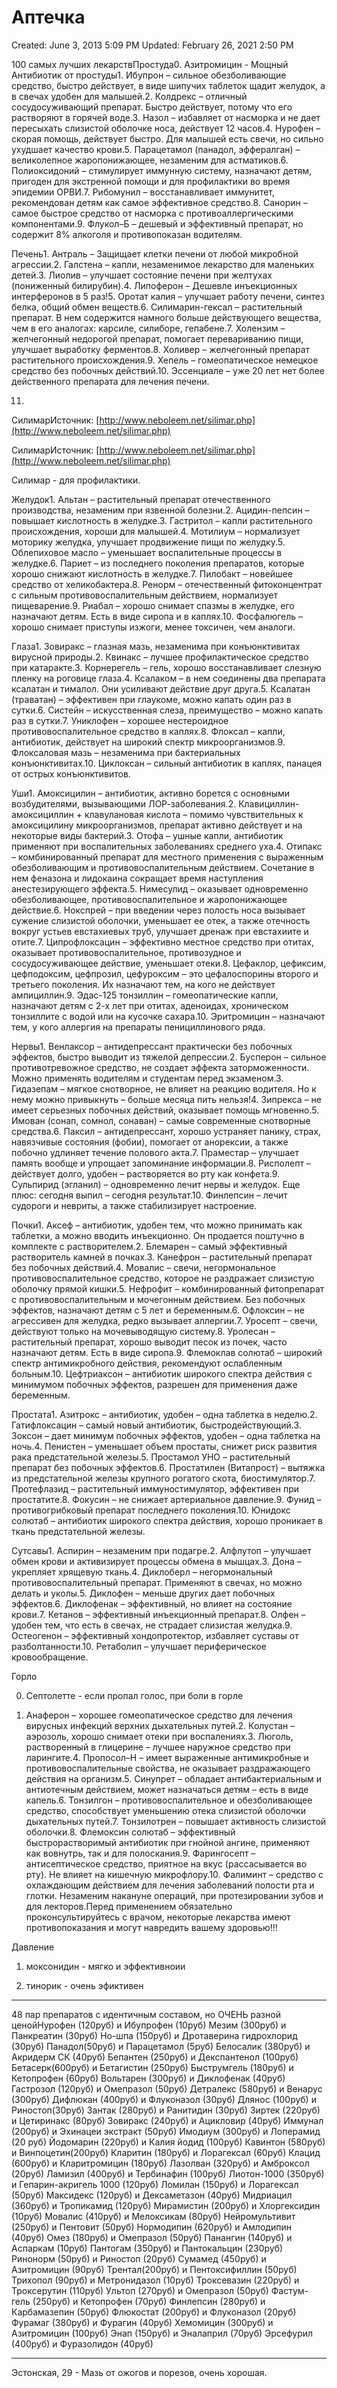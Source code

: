 # Аптечка

Created: June 3, 2013 5:09 PM
Updated: February 26, 2021 2:50 PM

100 самых лучших лекарствПростуда0. Азитромицин - Мощный Антибиотик от простуды1. Ибупрон – сильное обезболивающие средство, быстро действует, в виде шипучих таблеток щадит желудок, а в свечах удобен для малышей.2. Колдрекс – отличный сосудосуживающий препарат. Быстро действует, потому что его растворяют в горячей воде.3. Назол – избавляет от насморка и не дает пересыхать слизистой оболочке носа, действует 12 часов.4. Нурофен – скорая помощь, действует быстро. Для малышей есть свечи, но сильно ухудшает качество крови.5. Парацетамол (панадол, эффералган) – великолепное жаропонижающее, незаменим для астматиков.6. Полиоксидоний – стимулирует иммунную систему, назначают детям, пригоден для экстренной помощи и для профилактики во время эпидемии ОРВИ.7. Рибомунил – восстанавливает иммунитет, рекомендован детям как самое эффективное средство.8. Санорин – самое быстрое средство от насморка с противоаллергическими компонентами.9. Флукол–Б – дешевый и эффективный препарат, но содержит 8% алкоголя и противопоказан водителям.

Печень1. Антраль – Защищает клетки печени от любой микробной агрессии.2. Галстена – капли, незаменимое лекарство для маленьких детей.3. Лиолив – улучшает состояние печени при желтухах (пониженный билирубин).4. Липоферон – Дешевле инъекционных интерферонов в 5 раз!5. Оротат калия – улучшает работу печени, синтез белка, общий обмен веществ.6. Силимарин-гексал – растительный препарат. В нем содержится намного больше действующего вещества, чем в его аналогах: карсиле, силиборе, гепабене.7. Холензим – желчегонный недорогой препарат, помогает перевариванию пищи, улучшает выработку ферментов.8. Холивер – желчегонный препарат растительного происхождения.9. Хепель – гомеопатическое немецкое средство без побочных действий.10. Эссенциале – уже 20 лет нет более действенного препарата для лечения печени.

11.

СилимарИсточник: [http://www.neboleem.net/silimar.php](http://www.neboleem.net/silimar.php)

СилимарИсточник: [http://www.neboleem.net/silimar.php](http://www.neboleem.net/silimar.php)

Силимар - для профилактики.

Желудок1. Альтан – растительный препарат отечественного производства, незаменим при язвенной болезни.2. Ацидин-пепсин – повышает кислотность в желудке.3. Гастритол – капли растительного происхождения, хороши для малышей.4. Мотилиум – нормализует моторику желудка, улучшает продвижение пищи по желудку.5. Облепиховое масло – уменьшает воспалительные процессы в желудке.6. Париет – из последнего поколения препаратов, которые хорошо снижают кислотность в желудке.7. Пилобакт – новейшее средство от хеликобактера.8. Ренорм – отечественный фитоконцентрат с сильным противовоспалительным действием, нормализует пищеварение.9. Риабал – хорошо снимает спазмы в желудке, его назначают детям. Есть в виде сиропа и в каплях.10. Фосфалюгель – хорошо снимает приступы изжоги, менее токсичен, чем аналоги.

Глаза1. Зовиракс – глазная мазь, незаменима при конъюнктивитах вирусной природы.2. Квинакс – лучшее профилактическое средство при катаракте.3. Корнерегель – гель, хорошо восстанавливает слезную пленку на роговице глаза.4. Ксалаком – в нем соединены два препарата ксалатан и тималол. Они усиливают действие друг друга.5. Ксалатан (траватан) – эффективен при глаукоме, можно капать один раз в сутки.6. Систейн – искусственная слеза, преимущество – можно капать раз в сутки.7. Униклофен – хорошее нестероидное противовоспалительное средство в каплях.8. Флоксал – капли, антибиотик, действует на широкий спектр микроорганизмов.9. Флоксаловая мазь – незаменима при бактериальных конъюнктивитах.10. Циклоксан – сильный антибиотик в каплях, панацея от острых конъюнктивитов.

Уши1. Амоксицилин – антибиотик, активно борется с основными возбудителями, вызывающими ЛОР-заболевания.2. Клавициллин-амоксициллин + клавулановая кислота – помимо чувствительных к амоксицилину микроорганизмов, препарат активно действует и на некоторые виды бактерий.3. Отофа – ушные капли, антибиотик применяют при воспалительных заболеваниях среднего уха.4. Отипакс – комбинированный препарат для местного применения с выраженным обезболивающим и противовоспалительным действием. Сочетание в нем феназона и лидокаина сокращает время наступления анестезирующего эффекта.5. Нимесулид – оказывает одновременно обезболивающее, противовоспалительное и жаропонижающее действие.6. Нокспрей – при введении через полость носа вызывает сужение слизистой оболочки, уменьшает ее отек, а также отечность вокруг устьев евстахиевых труб, улучшает дренаж при евстахиите и отите.7. Ципрофлоксацин – эффективно местное средство при отитах, оказывает противовоспалительное, противозудное и сосудосуживающее действие, уменьшает отеки.8. Цефаклор, цефиксим, цефподоксим, цефпрозил, цефуроксим – это цефалоспорины второго и третьего поколения. Их назначают тем, на кого не действует ампициллин.9. Эдас-125 тонзиллин – гомеопатические капли, назначают детям с 2-х лет при отитах, аденоидах, хроническом тонзиллите с водой или на кусочке сахара.10. Эритромицин – назначают тем, у кого аллергия на препараты пенициллинового ряда.

Нервы1. Венлаксор – антидепрессант практически без побочных эффектов, быстро выводит из тяжелой депрессии.2. Бусперон – сильное противотревожное средство, не создает эффекта заторможенности. Можно применять водителям и студентам перед экзаменом.3. Гидазепам – мягкое снотворное, не влияет на реакцию водителя. Но к нему можно привыкнуть – больше месяца пить нельзя!4. Зипрекса – не имеет серьезных побочных действий, оказывает помощь мгновенно.5. Имован (сонап, сомнол, сонаван) – самые современные снотворные средства.6. Паксил – антидепрессант, хорошо устраняет панику, страх, навязчивые состояния (фобии), помогает от анорексии, а также побочно удлиняет течение полового акта.7. Праместар – улучшает память вообще и упрощает запоминание информации.8. Рисполепт – действует долго, удобен – растворяется во рту как конфета.9. Сульпирид (эгланил) – одновременно лечит нервы и желудок. Еще плюс: сегодня выпил – сегодня результат.10. Финлепсин – лечит судороги и невриты, а также стабилизирует настроение.

Почки1. Аксеф – антибиотик, удобен тем, что можно принимать как таблетки, а можно вводить инъекционно. Он продается поштучно в комплекте с растворителем.2. Блемарен – самый эффективный растворитель камней в почках.3. Канефрон – растительный препарат без побочных действий.4. Мовалис – свечи, негормональное противовоспалительное средство, которое не раздражает слизистую оболочку прямой кишки.5. Нефрофит – комбинированный фитопрепарат с противовоспалительным и мочегонным действием. Без побочных эффектов, назначают детям с 5 лет и беременным.6. Офлоксин – не агрессивен для желудка, редко вызывает аллергии.7. Уросепт – свечи, действуют только на мочевыводящую систему.8. Уролесан – растительный препарат, хорошо выводит песок из почек, часто назначают детям. Есть в виде сиропа.9. Флемоклав солютаб – широкий спектр антимикробного действия, рекомендуют ослабленным больным.10. Цефтриаксон – антибиотик широкого спектра действия с минимумом побочных эффектов, разрешен для применения даже беременным.

Простата1. Азитрокс – антибиотик, удобен – одна таблетка в неделю.2. Гатифлоксацин – самый новый антибиотик, быстродействующий.3. Зоксон – дает минимум побочных эффектов, удобен – одна таблетка на ночь.4. Пенистен – уменьшает объем простаты, снижет риск развития рака предстательной железы.5. Простамол УНО – растительный препарат без побочных эффектов.6. Простатилен (Витапрост) – вытяжка из предстательной железы крупного рогатого скота, биостимулятор.7. Протефлазид – растительный иммуностимулятор, эффективен при простатите.8. Фокусин – не снижает артериальное давление.9. Фунид – противогрибковый препарат последнего поколения.10. Юнидокс солютаб – антибиотик широкого спектра действия, хорошо проникает в ткань предстательной железы.

Сутсавы1. Аспирин – незаменим при подагре.2. Алфлутоп – улучшает обмен крови и активизирует процессы обмена в мышцах.3. Дона – укрепляет хрящевую ткань.4. Диклоберл – негормональный противовоспалительный препарат. Применяют в свечах, но можно делать и уколы.5. Диклофен – меньше других дает побочных эффектов.6. Диклофенак – эффективный, но влияет на состояние крови.7. Кетанов – эффективный инъекционный препарат.8. Олфен – удобен тем, что есть в свечах, не страдает слизистая желудка.9. Остеогенон – эффективный хондопротектор, избавляет суставы от разболтанности.10. Ретаболил – улучшает периферическое кровообращение.

Горло

0. Септолетте - если пропал голос, при боли в горле

1. Анаферон – хорошее гомеопатическое средство для лечения вирусных инфекций верхних дыхательных путей.2. Колустан – аэрозоль, хорошо снимает отеки при воспалениях.3. Люголь, растворенный в глицерине – лучшее наружное средство при ларингите.4. Пропосол–Н – имеет выраженные антимикробные и противовоспалительные свойства, не оказывает раздражающего действия на организм.5. Синупрет – обладает антибактериальным и антиотечным действием, может назначаться детям – есть в виде капель.6. Тонзилгон – противовоспалительное и обезболивающее средство, способствует уменьшению отека слизистой оболочки дыхательных путей.7. Тонзилотрен – повышает активность слизистой оболочки.8. Флемоксин солютаб – эффективный быстрорастворимый антибиотик при гнойной ангине, применяют как вовнутрь, так и для полоскания.9. Фарингосепт – антисептическое средство, приятное на вкус (рассасывается во рту). Не влияет на кишечную микрофлору.10. Фалиминт – средство с охлаждающим действием для лечения заболеваний полости рта и глотки. Незаменим накануне операций, при протезировании зубов и для лекторов.Перед применением обязательно проконсультируйтесь с врачом, некоторые лекарства имеют противопоказания и могут навредить вашему здоровью!!!

Давление

1. моксонидин - мягко и эффективноии

2. тинорик - очень эфиктивен

- --

48 пар препаратов с идентичным составом, но ОЧЕНЬ разной ценойНурофен (120руб) и Ибупрофен (10руб) Мезим (300руб) и Панкреатин (30руб) Но-шпа (150руб) и Дротаверина гидрохлорид (30руб) Панадол(50руб) и Парацетамол (5руб) Белосалик (380руб) и Акридерм СК (40руб) Бепантен (250руб) и Декспантенол (100руб) Бетасерк(600руб) и Бетагистин (250руб) Быструмгель (180руб) и Кетопрофен (60руб) Вольтарен (300руб) и Диклофенак (40руб) Гастрозол (120руб) и Омепразол (50руб) Детралекс (580руб) и Венарус (300руб) Дифлюкан (400руб) и Флуконазол (30руб) Длянос (100руб) и Риностоп(30руб) Зантак (280руб) и Ранитидин (30руб) Зиртек (220руб) и Цетиринакс (80руб) Зовиракс (240руб) и Ацикловир (40руб) Иммунал (200руб) и Эхинацеи экстракт (50руб) Имодиум (300руб) и Лоперамид (20 руб) Йодомарин (220руб) и Калия йодид (100руб) Кавинтон (580руб) и Винпоцетин(200руб) Кларитин (180руб) и Лорагексал (60руб) Клацид (600руб) и Кларитромицин (180руб) Лазолван (320руб) и Амброксол (20руб) Ламизил (400руб) и Тербинафин (100руб) Лиотон-1000 (350руб) и Гепарин-акригель 1000 (120руб) Ломилан (150руб) и Лорагексал (50руб) Максидекс (120руб) и Дексаметазон (40руб) Мидриацил (360руб) и Тропикамид (120руб) Мирамистин (200руб) и Хлоргексидин (10руб) Мовалис (410руб) и Мелоксикам (80руб) Нейромультивит (250руб) и Пентовит (50руб) Нормодипин (620руб) и Амлодипин (40руб) Омез (180руб) и Омепразол (50руб) Панангин (140руб) и Аспаркам (10руб) Пантогам (350руб) и Пантокальцин (230руб) Ринонорм (50руб) и Риностоп (20руб) Сумамед (450руб) и Азитромицин (90руб) Трентал(200руб) и Пентоксифиллин (50руб) Трихопол (90руб) и Метронидазол (10руб) Троксевазин (220руб) и Троксерутин (110руб) Ультоп (270руб) и Омепразол (50руб) Фастум-гель (250руб) и Кетопрофен (70руб) Финлепсин (280руб) и Карбамазепин (50руб) Флюкостат (200руб) и Флуконазол (20руб) Фурамаг (380руб) и Фурагин (40руб) Хемомицин (300руб) и Азитромицин (100руб) Энап (150руб) и Эналаприл (70руб) Эрсефурил (400руб) и Фуразолидон (40руб)

- --

Эстонская, 29 - Мазь от ожогов и порезов, очень хорошая.